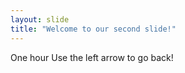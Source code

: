 ```yaml
---
layout: slide
title: "Welcome to our second slide!"
---
```

One hour
Use the left arrow to go back!
